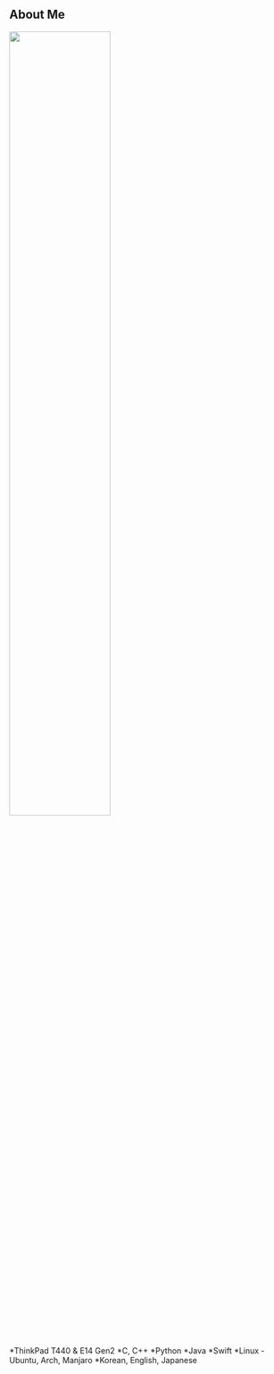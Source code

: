 ## About Me
<img src="https://user-images.githubusercontent.com/13748138/94645810-c04fdf80-0327-11eb-8ac8-bb5225c5b217.jpg" width="60%">

*ThinkPad T440 & E14 Gen2
*C, C++
*Python
*Java
*Swift
*Linux - Ubuntu, Arch, Manjaro
*Korean, English, Japanese
